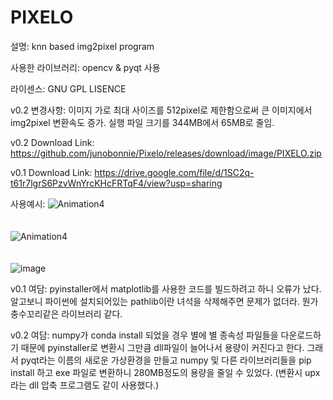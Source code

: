 # PIXELO


설명: knn based img2pixel program

사용한 라이브러리: opencv & pyqt 사용

라이센스: GNU GPL LISENCE

v0.2 변경사항: 이미지 가로 최대 사이즈를 512pixel로 제한함으로써 큰 이미지에서 img2pixel 변환속도 증가.
               실행 파일 크기를 344MB에서 65MB로 줄임.

v0.2 Download Link: https://github.com/junobonnie/Pixelo/releases/download/image/PIXELO.zip

v0.1 Download Link: https://drive.google.com/file/d/1SC2q-t61r7lgrS6PzvWnYrcKHcFRTqF4/view?usp=sharing


사용예시:
![Animation4](https://user-images.githubusercontent.com/60418809/133888856-0dcbb1a0-d003-4680-b440-4b9338b66d0a.gif)
</br>
</br>
</br>
![Animation4](https://user-images.githubusercontent.com/60418809/133888864-77a1c324-0e2f-45f5-9f52-bd0ea1fe02d7.gif)
</br>
</br>
</br>
![image](https://user-images.githubusercontent.com/60418809/133888661-d4bda5e6-cc8d-4663-b5b0-e1d18836b363.png)

v0.1 여담: pyinstaller에서 matplotlib를 사용한 코드를 빌드하려고 하니 오류가 났다. 알고보니 파이썬에 설치되어있는 pathlib이란 녀석을 삭제해주면 문제가 없더라. 뭔가 충수꼬리같은 라이브러리 같다.

v0.2 여담: numpy가 conda install 되었을 경우 별에 별 종속성 파일들을 다운로드하기 때문에 pyinstaller로 변환시 그만큼 dll파일이 늘어나서 용량이 커진다고 한다. 그래서 pyqt라는 이름의 새로운 가상환경을 만들고 numpy 및 다른 라이브러리들을 pip install 하고 exe 파일로 변환하니 280MB정도의 용량을 줄일 수 있었다. (변환시  upx라는 dll 압축 프로그램도 같이 사용했다.)
